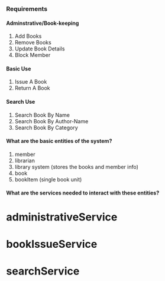 ### Requirements 

#### Adminstrative/Book-keeping
1) Add Books
2) Remove Books
3) Update Book Details 
4) Block Member

#### Basic Use
1) Issue A Book
2) Return A Book 


#### Search Use
1) Search Book By Name
2) Search Book By Author-Name
3) Search Book By Category 


#### What are the basic entities of the system? 
1. member 
2. librarian
3. library system (stores the books and member info)
4. book 
5. bookItem (single book unit)


#### What are the services needed to interact with these entities? 
# administrativeService
# bookIssueService
# searchService

